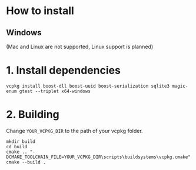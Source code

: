 # How to install

## Windows
(Mac and Linux are not supported, Linux support is planned)

# 1. Install dependencies
`vcpkg install boost-dll boost-uuid boost-serialization sqlite3 magic-enum gtest --triplet x64-windows`

# 2. Building

Change `YOUR_VCPKG_DIR` to the path of your vcpkg folder.
```
mkdir build
cd build
cmake .. "-DCMAKE_TOOLCHAIN_FILE=YOUR_VCPKG_DIR\scripts\buildsystems\vcpkg.cmake"
cmake --build .
```
